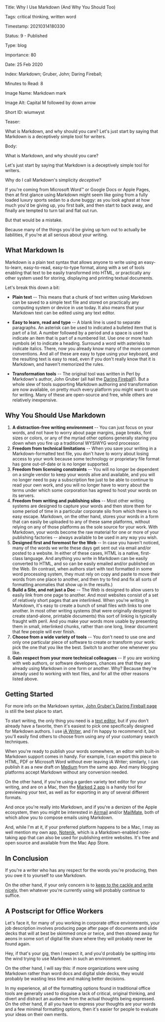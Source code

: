 Title:  Why I Use Markdown (And Why You Should Too)

Tags:   critical thinking, written word

Timestamp: 20210314180330

Status: 9 - Published

Type:   blog

Importance: 80

Date:   25 Feb 2020

Index:  Markdown; Gruber, John; Daring Fireball; 

Minutes to Read: 8

Image Name: Markdown mark

Image Alt: Capital M followed by down arrow

Short ID: wiumwyst

Teaser: 

What is Markdown, and why should you care? Let's just start by saying that Markdown is a deceptively simple tool for writers. 


Body: 

What is Markdown, and why should you care?

Let's just start by saying that Markdown is a deceptively simple tool for writers. 

Why do I call Markdown's simplicity *deceptive*?

If you're coming from Microsoft Word&trade; or Google Docs or Apple Pages, then at first glance using Markdown might seem like going from a fully loaded luxury sports sedan to a dune buggy: as you look aghast at how much you'd be giving up, you first balk, and then start to back away, and finally are tempted to turn tail and flat out run. 

But that would be a mistake. 

Because many of the things you'd be giving up turn out to actually be liabilities, if you're at all serious about your writing. 

## What Markdown Is

Markdown is a plain text syntax that allows anyone to write using an easy-to-learn, easy-to-read, easy-to-type format, along with a set of tools enabling that text to be easily transformed into HTML, or practically any other system used for storing, displaying and printing textual documents. 

Let's break this down a bit:

* **Plain text** -- This means that a chunk of text written using Markdown can be saved to a simple text file and stored on practically any computing system or device in use today. It also means that your Markdown text can be edited using any text editor. 

* **Easy to learn, read and type** -- A blank line is used to separate paragraphs. An asterisk can be used to indicated a bulleted item that is part of a list. A number followed by a period and a space is used to indicate an item that is part of a numbered list. Use one or more hash symbols (`#`) to indicate a heading. Surround a word with asterisks to indicate italics. There, now you already know many of the more common conventions. And all of these are easy to type using your keyboard, and the resulting text is easy to read, even if you don't really know that it is Markdown, and haven't memorized the rules. 

* **Transformation tools** -- The original tool was written in Perl by Markdown's author, John Gruber (all hail the [Daring Fireball](https://daringfireball.net)!). But a whole slew of tools supporting Markdown authoring and transformation are now available, on pretty much every platform you might want to use for writing. Many of these are open-source and free, while others are relatively inexpensive.  

## Why You Should Use Markdown

1. **A distraction-free writing environment** -- You can just focus on your words, and not have to worry about page margins, page breaks, font sizes or colors, or any of the myriad other options generally staring you down when you fire up a traditional WYSIWYG word processor. 
2. **Freedom from technical limitations** -- When you save your writing in a Markdown-formatted text file, you don't have to worry about losing access to your work because some technology or proprietary file format has gone out-of-date or is no longer supported. 
3. **Freedom from licensing constraints** -- You will no longer be dependent on a single vendor to keep your words alive and available, and you will no longer need to pay a subscription fee just to be able to continue to read your own work, and you will no longer have to worry about the terms under which some corporation has agreed to host your words on its servers. 
4. **Freedom from writing and publishing silos** -- Most other writing systems are designed to capture your words and then store them for some period of time in a particular corporate silo from which there is no easy escape. Markdown, on the other hand, stores your words in a form that can easily be uploaded to any of these same platforms, without relying on any of those platforms as the sole source for your work. With Markdown, your words become the raw material for one or more of your publishing factories -- always available to be used in any way you wish. 
5. **Designed first and foremost for the Web** -- In case you haven't noticed, many of the words we write these days get sent out via email and/or posted to a website. In either of these cases, HTML is a native, first-class language. And anything you write in Markdown can be easily converted to HTML, and so can be easily emailed and/or published on the Web. (In contrast, when authors start with text formatted in some word processing system, they must rely on copy and paste to move their words from one place to another, and then try to find and fix all sorts of formatting anomalies that show up in the results.)
6. **Build a Site, and not just a Doc** -- The Web is designed to allow users to easily link from one page to another. And most websites consist of a set of relatively short pages that are interlinked. When you're writing in Markdown, it's easy to create a bunch of small files with links to one another. In most other writing systems (that were originally designed to create stand-alone, printable documents) this sort of linking is typically fraught with peril. And you make your words more usable by presenting them in small, interlinked chunks, rather than one long, linear document that few people will ever finish. 
7. **Choose from a wide variety of tools** -- You don't need to use one and only one particular piece of software to create or transform your work: pick the one that you like the best. Switch to another one whenever you like. 
8. **Gain respect from your more technical colleagues** -- If you are working with web authors, or software developers, chances are that they are already using Markdown in one form or another. Why? Because they're already used to working with text files, and for all the other reasons listed above.  

## Getting Started

For more info on the Markdown syntax, [John Gruber's Daring Fireball page](https://daringfireball.net/projects/markdown/syntax) is still the best place to start. 

To start writing, the only thing you need is a [text editor](https://en.wikipedia.org/wiki/Text_editor), but if you don't already have a favorite, then it's easiest to pick one specifically designed for Markdown authors. I use [iA Writer](https://ia.net/writer), and I'm happy to recommend it, but you'll easily find others to choose from using any of your customary search techniques. 

When you're ready to publish your words somewhere, an editor with built-in Markdown support comes in handy. For example, I can export this piece to HTML, PDF or Microsoft Word without ever leaving iA Writer; similarly, I can publish it as a new draft on [Medium](https://medium.com/@hbowie) from the same app.  And many blogging platforms accept Markdown without any conversion needed. 

On the other hand, if you're using a garden variety text editor for your writing, and are on a Mac, then the [Marked 2 app](https://marked2app.com/) is a handy tool for previewing your text, as well as for exporting in any of several different formats. 

And once you're really into Markdown, and if you're a denizen of the Apple ecosystem, then you might be interested in [Airmail](https://airmailapp.com) and/or [MailMate](https://freron.com), both of which allow you to compose emails using Markdown. 

And, while I'm at it, if your preferred platform happens to be a Mac, I may as well mention my own app, [Notenik](https://notenik.net), which is a Markdown-enabled note-taking app that can also be used for publishing entire websites. It's free and open source and available from the Mac App Store. 

## In Conclusion

If you're a writer who has any respect for the words you're producing, then you owe it to yourself to use Markdown. 

On the other hand, if your only concern is to [keep to the cackle and write nicely](https://practopian.org/quotes/merely-a-muddle.html), then whatever you're currently using will probably continue to suffice. 

## A Postscript for Office Workers

Let's face it, for many of you working in corporate office environments, your job description involves producing page after page of documents and slide decks that will at best be skimmed once or twice, and then stowed away for aeons in some sort of digital file share where they will probably never be found again. 

Hey, if that's your gig, then I respect it, and you'd probably be spitting into the wind trying to use Markdown in such an environment. 

On the other hand, I will say this: if more organizations were using Markdown rather than word docs and digital slide decks, they would probably be wasting less time and making better decisions. 

In my experience, all of the formatting options found in traditional office tools are generally used to disguise a lack of critical, original thinking, and divert and distract an audience from the actual thoughts being expressed. On the other hand, if all you have to express your thoughts are your words and a few minimal formatting options, then it's easier for people to evaluate your ideas on their own merits.
